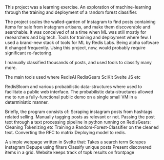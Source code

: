 This project was a learning exercise. An exploration of machine-learning through the training and deployment of a random forest classifier.

The project scales the walled-garden of Instagram to find posts containing items for sale from instagram artisans, and make them discoverable and searchable. It was conceived of at a time when ML was still mostly for researchers and big tech. Tools for training and deployment where few. I used a brand-new stack of tools for ML by Redis Labs. Being alpha software it changed frequently. Using this project, now, would probably require significant re-factoring. 

I manually classified thousands of posts, and used tools to classify many more.

The main tools used where
RedisAI
RedisGears
SciKit
Svelte JS
etc

RedisBloom and various probabilistic data-structures where used to facilitate a public web interface. The probabilistic data-structures allowed me to run a fully-functional public demo on a single small VM in a deterministic manner.

Briefly, the program consists of:
  Scraping instagram posts from hashtags related selling.
  Manually tagging posts as relevant or not.
  Passing the post text through a text processing pipeline in python running on RedisGears:
   Cleaning
   Tokenizing
   etc
  Training a Random-Forest-Classifier on the cleaned text.
  Converting the RFC to matrix
  Deploying model to redis.

A simple webpage written in Svelte that:
  Takes a search term 
  Scrapes instagram
  Depupe using filters
  Classify unique posts
  Present discovered items in a grid.
  Website keeps track of topk results on frontpage

